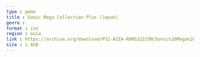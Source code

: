 ```yaml
---
type : game
title : Sonic Mega Collection Plus (Japan)
genre : 
format : iso
region : asia
link : https://archive.org/download/PS2-ASIA-ROMS321COM/Sonic%20Mega%20Collection%20Plus%20%28Japan%29.7z
size : 1.4GB
---
```

